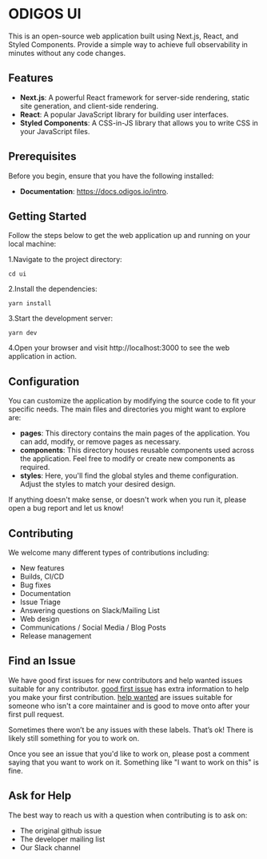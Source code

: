 # ODIGOS UI

This is an open-source web application built using Next.js, React, and Styled Components.
Provide a simple way to achieve full observability in minutes without any code changes.

## Features

- **Next.js**: A powerful React framework for server-side rendering, static site generation, and client-side rendering.
- **React**: A popular JavaScript library for building user interfaces.
- **Styled Components**: A CSS-in-JS library that allows you to write CSS in your JavaScript files.

## Prerequisites

Before you begin, ensure that you have the following installed:

- **Documentation**: https://docs.odigos.io/intro.

## Getting Started

Follow the steps below to get the web application up and running on your local machine:

1.Navigate to the project directory:

```
cd ui
```

2.Install the dependencies:

```
yarn install
```

3.Start the development server:

```
yarn dev
```

4.Open your browser and visit http://localhost:3000 to see the web application in action.

## Configuration

You can customize the application by modifying the source code to fit your specific needs. The main files and directories you might want to explore are:

- **pages**: This directory contains the main pages of the application. You can add, modify, or remove pages as necessary.
- **components**: This directory houses reusable components used across the application. Feel free to modify or create new components as required.
- **styles**: Here, you'll find the global styles and theme configuration. Adjust the styles to match your desired design.

If anything doesn't make sense, or doesn't work when you run it, please open a
bug report and let us know!

## Contributing

We welcome many different types of contributions including:

- New features
- Builds, CI/CD
- Bug fixes
- Documentation
- Issue Triage
- Answering questions on Slack/Mailing List
- Web design
- Communications / Social Media / Blog Posts
- Release management

## Find an Issue

We have good first issues for new contributors and help wanted issues suitable
for any contributor. [good first issue](https://github.com/keyval-dev/odigos/labels/good%20first%20issue) has extra information to
help you make your first contribution. [help wanted](https://github.com/keyval-dev/odigos/labels/help%20wanted) are issues
suitable for someone who isn't a core maintainer and is good to move onto after
your first pull request.

Sometimes there won’t be any issues with these labels. That’s ok! There is
likely still something for you to work on.

Once you see an issue that you'd like to work on, please post a comment saying
that you want to work on it. Something like "I want to work on this" is fine.

## Ask for Help

The best way to reach us with a question when contributing is to ask on:

- The original github issue
- The developer mailing list
- Our Slack channel
